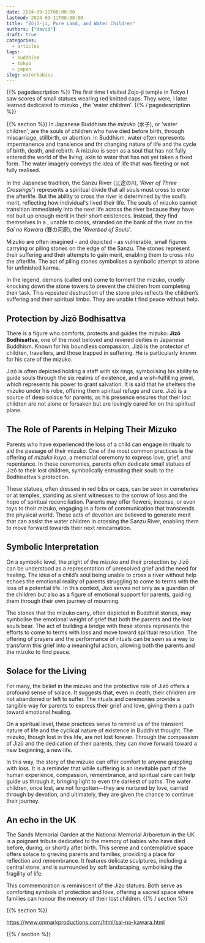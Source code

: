 ```yaml
---
date: 2024-09-11T08:00:00
lastmod: 2024-09-11T08:00:00
title: "Zōjō-ji, Pure Land, and Water Children"
authors: ["david"]
draft: true
categories:
  - articles
tags:
  - buddhism
  - tokyo
  - japan
slug: waterbabies
---
```


{{% pagedescription %}}
The first time I visited Zojo-ji temple in Tokyo I saw  scores of small statues wearing red knitted caps. They were,  I later learned dedicated to mizuko , the 'water children'. 
{{% / pagedescription %}}

{{% section %}}
In Japanese Buddhism  the *mizuko* (水子), or 'water children', are the souls of children who have died before birth, through miscarriage, stillbirth, or abortion. In Buddhism, water often represents   impermanence and transience and thr changing nature of life and the cycle of birth, death, and rebirth. A mizuko is seen as a soul that has not fully entered the world of the living, akin to water that has not yet taken a fixed form. The water imagery conveys the idea of life that was fleeting or not fully realised.

In the Japanese  tradition, the Sanzu River (三途の川, '*River of Three Crossings*') represents a spiritual divide that all  souls must cross to enter the afterlife. But the ability to cross the river is determined by the soul’s merit, reflecting how individual's lived their life. The souls of mizuko cannot transition immediately into the next life across the river because they have not buit up enough merit in their short existences. Instead, they find themselves in a , unable to cross, stranded on the bank of the river on the  *Sai no Kawara* (賽の河原), the '*Riverbed of Souls*'.


Mizuko are often imagined  - and depicted - as vulnerable, small figures   carrying or piling stones on the edge of the Sanzu.  The stones represent  their suffering and their attempts to gain merit, enabling them to cross into the afterlife.  The act of piling stones symbolises a symbolic attempt to atone for unfinished karma.

In the legend, demons (called oni) come to torment the mizuko, cruelly knocking down the stone towers to prevent the children from completing their task. This repeated destruction of the stone piles reflects  the children’s suffering and their spiritual limbo. They are unable t find peace without help.

## Protection by Jizō Bodhisattva ##
There is a figure who comforts, protects and guides the mizuko: **Jizō Bodhisattva**, one of the most beloved and revered deities in Japanese Buddhism. Known for his boundless compassion, Jizō is the protector of children, travellers, and those trapped in suffering. He is particularly known for his care of the mizuko.

Jizō is often depicted holding a staff with six rings, symbolising his ability to guide souls through the six realms of existence, and a wish-fulfilling jewel, which represents his power to grant salvation. It is said that he shelters the mizuko under his robe, offering them spiritual refuge and care. Jizō is a source of deep solace for parents, as his presence ensures that their lost children are not alone or forsaken but are lovingly cared for on the spiritual plane.

## The Role of Parents in Helping Their Mizuko  ##
Parents who have experienced the loss of a child can engage in  rituals to aid the passage of their mizuko. One of the most common practices is the offering of *mizuko kuyo*, a memorial ceremony to express  love, grief, and repentance. In these ceremonies, parents often dedicate small statues of Jizō to their lost children, symbolically entrusting their souls to the Bodhisattva's protection.

These statues, often dressed in red bibs or caps, can be seen in cemeteries or at temples, standing as silent witnesses to the sorrow of loss and the hope of spiritual reconciliation. Parents may offer flowers, incense, or even toys to their mizuko, engaging in a form of communication that transcends the physical world. These acts of devotion are believed to generate merit that can assist the water children in crossing the Sanzu River, enabling them to move forward towards their next reincarnation.

## Symbolic Interpretation ##
On a symbolic level, the plight of the mizuko and their protection by Jizō can be understood as a representation of unresolved grief and the need for healing. The idea of a child’s soul being unable to cross a river without help echoes the emotional reality of parents struggling to come to terms with the loss of a potential life. In this context, Jizō serves not only as a guardian of the children but also as a figure of emotional support for parents, guiding them through their own journey of mourning.

The stones that the mizuko carry, often depicted in Buddhist stories, may symbolise the emotional weight of grief that both the parents and the lost souls bear. The act of building a bridge with these stones represents the efforts to come to terms with loss and move toward spiritual resolution. The offering of prayers and the performance of rituals can be seen as a way to transform this grief into a meaningful action, allowing both the parents and the mizuko to find peace.

## Solace for the Living ##
For many, the belief in the mizuko and the protective role of Jizō offers a profound sense of solace. It suggests that, even in death, their children are not abandoned or left to suffer. The rituals and ceremonies provide a tangible way for parents to express their grief and love, giving them a path toward emotional healing.

On a spiritual level, these practices serve to remind us of the transient nature of life and the cyclical nature of existence in Buddhist thought. The mizuko, though lost in this life, are not lost forever. Through the compassion of Jizō and the dedication of their parents, they can move forward toward a new beginning, a new life.

In this way, the story of the mizuko can offer comfort to anyone grappling with loss. It is a reminder that while suffering is an inevitable part of the human experience, compassion, remembrance, and spiritual care can help guide us through it, bringing light to even the darkest of paths. The water children, once lost, are not forgotten—they are nurtured by love, carried through by devotion, and ultimately, they are given the chance to continue their journey.

## An echo in the UK ##

The Sands Memorial Garden at the National Memorial Arboretum in the UK is a poignant tribute dedicated to the memory of babies who have died before, during, or shortly after birth. This serene and contemplative space offers solace to grieving parents and families, providing a place for reflection and remembrance. It features delicate sculptures, including a central stone, and is surrounded by soft landscaping, symbolising the fragility of life. 

This commemoration is reminiscent of the Jizo statues. Both  serve as comforting symbols of protection and love, offering a sacred space where families can honour the memory of their lost children.
{{% / section %}}

{{%  section %}}

https://www.onmarkproductions.com/html/sai-no-kawara.html

{{% / section %}}